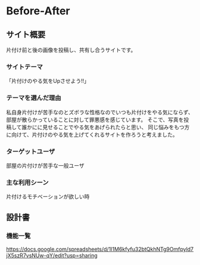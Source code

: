 # Before-After

## サイト概要
片付け前と後の画像を投稿し、共有し合うサイトです。

### サイトテーマ
「片付けのやる気をUpさせよう!!」

### テーマを選んだ理由
私自身片付けが苦手なのとズボラな性格なのでいつも片付けをやる気にならず、
部屋が散らかっていることに対して罪悪感を感じています。
そこで、写真を投稿して誰かにに見せることでやる気をあげられたらと思い、
同じ悩みをもつ方に向けて、片付けのやる気を上げてくれるサイトを作ろうと考えました。

### ターゲットユーザ
部屋の片付けが苦手な一般ユーザ

### 主な利用シーン
片付けるモチベーションが欲しい時

## 設計書

### 機能一覧
<https://docs.google.com/spreadsheets/d/1I1M6kfyfu32btQkhNTg9Omfpyld7jX5szR7vsNUw-qY/edit?usp=sharing>



